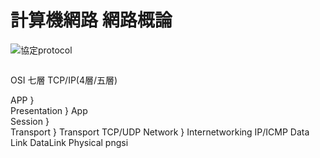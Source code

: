   
# 計算機網路   網路概論

![協定protocol](protocol.jpg)
```

```

  OSI   七層              TCP/IP(4層/五層)

APP                 }     
Presentation        }          App                 
Session             }      
Transport            }     Transport               TCP/UDP
Network                }   Internetworking         IP/ICMP
Data Link                  DataLink
Physical                   pngsi

